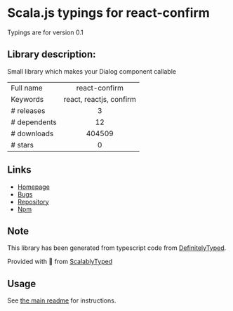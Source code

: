 
# Scala.js typings for react-confirm

Typings are for version 0.1

## Library description:
Small library which makes your Dialog component callable

|                    |                 |
| ------------------ | :-------------: |
| Full name          | react-confirm |
| Keywords           | react, reactjs, confirm |
| # releases         | 3 |
| # dependents       | 12 |
| # downloads        | 404509 |
| # stars            | 0 |

## Links
- [Homepage](https://github.com/haradakunihiko/react-confirm)
- [Bugs](https://github.com/haradakunihiko/react-confirm/issues)
- [Repository](https://github.com/haradakunihiko/react-confirm)
- [Npm](https://www.npmjs.com/package/react-confirm)
    


## Note
This library has been generated from typescript code from [DefinitelyTyped](https://definitelytyped.org).

Provided with :purple_heart: from [ScalablyTyped](https://github.com/oyvindberg/ScalablyTyped)

## Usage
See [the main readme](../../readme.md) for instructions.


